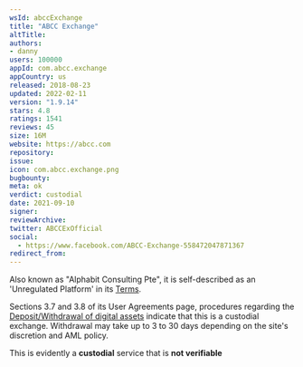 ```yaml
---
wsId: abccExchange
title: "ABCC Exchange"
altTitle: 
authors:
- danny
users: 100000
appId: com.abcc.exchange
appCountry: us
released: 2018-08-23
updated: 2022-02-11
version: "1.9.14"
stars: 4.8
ratings: 1541
reviews: 45
size: 16M
website: https://abcc.com
repository: 
issue: 
icon: com.abcc.exchange.png
bugbounty: 
meta: ok
verdict: custodial
date: 2021-09-10
signer: 
reviewArchive:
twitter: ABCCExOfficial
social:
  - https://www.facebook.com/ABCC-Exchange-558472047871367
redirect_from:
---
```


Also known as "Alphabit Consulting Pte", it is self-described as an 'Unregulated Platform' in its [Terms](https://abcc.com/en/documents/terms). 

Sections 3.7 and 3.8 of its User Agreements page, procedures regarding the [Deposit/Withdrawal of digital assets](https://abcc.com/en/documents/agreement) indicate that this is a custodial exchange. Withdrawal may take up to 3 to 30 days depending on the site's discretion and AML policy.

This is evidently a **custodial** service that is **not verifiable**


